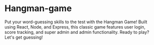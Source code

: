 # Hangman-game
Put your word-guessing skills to the test with the Hangman Game! Built using React, Node, and Express, this classic game features user login, score tracking, and super admin and admin functionality. Ready to play? Let's get guessing!
